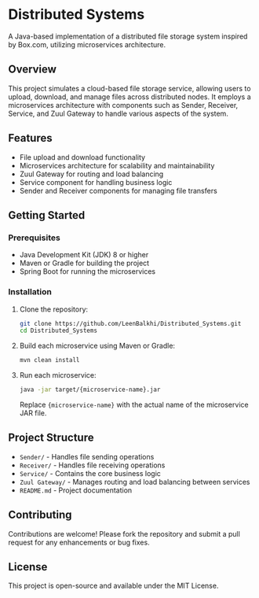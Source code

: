 # Distributed Systems

A Java-based implementation of a distributed file storage system inspired by Box.com, utilizing microservices architecture.

## Overview

This project simulates a cloud-based file storage service, allowing users to upload, download, and manage files across distributed nodes. It employs a microservices architecture with components such as Sender, Receiver, Service, and Zuul Gateway to handle various aspects of the system.

## Features

* File upload and download functionality
* Microservices architecture for scalability and maintainability
* Zuul Gateway for routing and load balancing
* Service component for handling business logic
* Sender and Receiver components for managing file transfers

## Getting Started

### Prerequisites

* Java Development Kit (JDK) 8 or higher
* Maven or Gradle for building the project
* Spring Boot for running the microservices

### Installation

1. Clone the repository:

   ```bash
   git clone https://github.com/LeenBalkhi/Distributed_Systems.git
   cd Distributed_Systems
   ```

2. Build each microservice using Maven or Gradle:

   ```bash
   mvn clean install
   ```

3. Run each microservice:

   ```bash
   java -jar target/{microservice-name}.jar
   ```

   Replace `{microservice-name}` with the actual name of the microservice JAR file.

## Project Structure

* `Sender/` - Handles file sending operations
* `Receiver/` - Handles file receiving operations
* `Service/` - Contains the core business logic
* `Zuul Gateway/` - Manages routing and load balancing between services
* `README.md` - Project documentation

## Contributing

Contributions are welcome! Please fork the repository and submit a pull request for any enhancements or bug fixes.

## License

This project is open-source and available under the MIT License.
